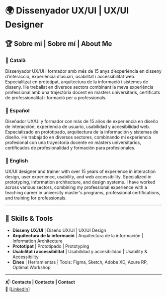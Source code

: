# 🌍 Dissenyador UX/UI | UX/UI Designer  

## 🏆 Sobre mi | Sobre mí | About Me  

### 📌 Català  
Dissenyador UX/UI i formador amb més de 15 anys d’experiència en disseny d’interacció, experiència d’usuari, usabilitat i accessibilitat web. Especialitzat en prototipat, arquitectura de la informació i sistemes de disseny. He treballat en diversos sectors combinant la meva experiència professional amb una trajectòria docent en màsters universitaris, certificats de professionalitat i formació per a professionals.  

### 📌 Español  
Diseñador UX/UI y formador con más de 15 años de experiencia en diseño de interacción, experiencia de usuario, usabilidad y accesibilidad web. Especializado en prototipado, arquitectura de la información y sistemas de diseño. He trabajado en diversos sectores, combinando mi experiencia profesional con una trayectoria docente en másters universitarios, certificados de profesionalidad y formación para profesionales.  

### 📌 English  
UX/UI designer and trainer with over 15 years of experience in interaction design, user experience, usability, and web accessibility. Specialized in prototyping, information architecture, and design systems. I have worked across various sectors, combining my professional experience with a teaching career in university master's programs, professional certifications, and training for professionals.  

---

## 🔧 Skills & Tools  

- **Disseny UX/UI** | Diseño UX/UI | UX/UI Design  
- **Arquitectura de la informació** | Arquitectura de la información | Information Architecture  
- **Prototipat** | Prototipado | Prototyping  
- **Usabilitat i accessibilitat** | Usabilidad y accesibilidad | Usability & Accessibility  
- **Eines** | Herramientas | Tools: Figma, Sketch, Adobe XD, Axure RP, Optimal Workshop  

---

📬 **Contacte | Contacto | Contact**  
🔗 [[LinkedIn](https://www.linkedin.com/in/gegebe/)]  

